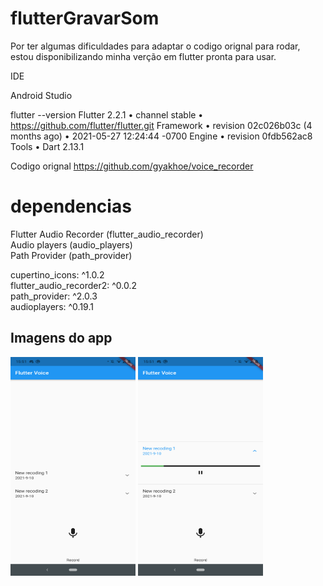 # flutterGravarSom

Por ter algumas dificuldades para adaptar o codigo orignal para rodar, estou disponibilizando minha verção em flutter pronta para usar.

IDE

Android Studio

flutter --version
Flutter 2.2.1 • channel stable • https://github.com/flutter/flutter.git
Framework • revision 02c026b03c (4 months ago) • 2021-05-27 12:24:44 -0700
Engine • revision 0fdb562ac8
Tools • Dart 2.13.1



Codigo orignal
https://github.com/gyakhoe/voice_recorder

# dependencias
Flutter Audio Recorder (flutter_audio_recorder)<br>
Audio players (audio_players)<br>
Path Provider (path_provider)<br>

cupertino_icons: ^1.0.2<br>
flutter_audio_recorder2: ^0.0.2<br>
path_provider: ^2.0.3<br>
audioplayers: ^0.19.1<br>


## Imagens do app

<img width="200" height="350" src="imagens/Screenshot_20210910-155107.png"/> <img width="200" height="350" src="imagens/Screenshot_20210910-155119.png"/>



